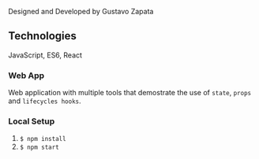 Designed and Developed by Gustavo Zapata

## Technologies

JavaScript, ES6, React

### Web App

Web application with multiple tools that demostrate the use of `state`, `props` and `lifecycles hooks`.

### Local Setup

1. `$ npm install`
2. `$ npm start`
